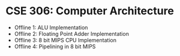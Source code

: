 # CSE 306: Computer Architecture

- Offline 1: ALU Implementation
- Offline 2: Floating Point Adder Implementation
- Offline 3: 8 bit MIPS CPU Implementation
- Offline 4: Pipelining in 8 bit MIPS 
